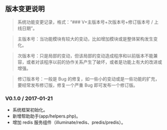 ## 版本变更说明

> 系统功能变更记录，格式：“### V+主版本号+次版本号+修订版本号 / 上线日期”。

> 主版本号：当功能模块有较大的变动，比如增加模块或是整体架构发生变化。

> 次版本号：只是局部的变动，但该局部的变动造成程序和以前版本不能兼容，或者对该程序以前的协作关系产生了破坏，或者是功能上有大的改进或增强。

> 修订版本号：一般是 Bug 的修复，如一些小的变动或是一些功能的扩充，要经常发布修订版，修复一个严重 Bug 即可发布一个修订版。

### V0.1.0 / 2017-01-21

* 系统框架初始化。
* 新增帮助助手(app/helpers.php)。
* 增加 redis 服务组件（illuminate/redis、predis/predis）。